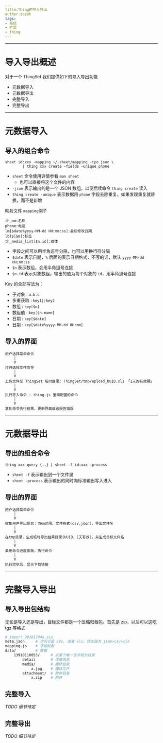 ```yaml
---
title:Thing的导入导出
author:zozoh
tags:
- 系统
- 扩展
- thing
---
```


----------------------------------
# 导入导出概述

对于一个 ThingSet 我们提供如下的导入导出功能

- 元数据导入
- 元数据导出
- 完整导入
- 完整导出

----------------------------------
# 元数据导入

## 导入的组合命令

```
sheet id:xxx -mapping ~/.sheet/mapping -tpo json \
        | thing xxx create -fields -unique phone
```

- `sheet` 命令使用详情参看 `man sheet`
    + 也可以直接将这个文件的内容
- `-json` 表示输出的是一个 JSON 数组，以便后续命令 `thing create` 读入
- `thing create -unique` 表示数据用 `phone` 字段去除重复，如果发现重复就替换，而不是新增

映射文件 `mapping`例子

```
th_nm:名称
phone:电话
lm[$date%yyyy-MM-dd HH:mm:ss]:最后修改日期
lbls[$n]:标签
th_media_list[$n.id]:媒体
```

- 字段之间可以用半角逗号分隔，也可以用换行符分隔
- `$date` 表示日期，`%` 后面的表示日期格式，不写的话，默认 `yyyy-MM-dd HH:mm:ss`
- `$n` 表示数组，会用半角逗号连接
- `$n.id` 表示对象数组，输出的值为每个对象的 `id`，用半角逗号连接

Key 的全部写法为：
- 子对象   :  `a.b.c`
- 多重获取 : `key1||key2`
- 数组    : `key[$n]`
- 数组值   : `key[$n.name]`
- 日期    : `key[$date]`
- 日期    : `key[$date%yyyy-MM-dd HH:mm]`


## 导入的界面

```
用户选择菜单命令
    |
    V
打开选择文件向导
    |
    V
上传文件至 ThingSet 临时目录: ThingSet/tmp/upload_UUID.xls 「1天的有效期」
    |
    V
执行导入命令 : thing.js 里面配置的命令
    |
    V
拿到命令执行结果，更新界面或者报告错误
```

----------------------------------
# 元数据导出

## 导出的组合命令

```
thing xxx query {..} | sheet -f id:xxx -process
```

- `sheet -f` 表示输出到一个文件里
- `sheet -process` 表示输出的同时向标准输出写入进入

## 导出的界面

```
用户选择菜单命令
    |
    V
收集用户导出信息：页码范围，文件格式(csv,json)，导出文件名
    |
    V
在tmp目录，生成临时导出结果目录(UUID，1天有效)，并生成目标文件名
    |
    V
条用命令进度面板，执行命令
    |
    V
执行完毕后，显示下载链接
```

----------------------------------
# 完整导入导出

## 导入导出包结构

无论是导入还是导出，目标文件都是一个压缩归档包。首先是 zip，以后可以这吃 tgz 等格式

```bash
# import_20181204a.zip
meta.json     # 也可以是 csv, 或者 xls，优先级为 json>csv>xls
mapping.js    # 字段映射
data/         # 数据
    13910110053/     # 以某个唯一性字段为目录
        detail       # 详情信息
        media/       # 媒体目录
            a.jpg    # 媒体文件
        attachment/  # 附件目录
            x.zip    # 附件
```

## 完整导入

*TODO 细节待定*

## 完整导出

*TODO 细节待定*








